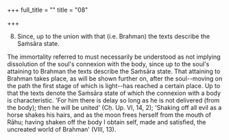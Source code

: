 +++
full_title = ""
title = "08"

+++


8. Since, up to the union with that (i.e. Brahman) the texts describe the Saṁsāra state.

The immortality referred to must necessarily be understood as not implying dissolution of the soul's connexion with the body, since up to the soul's attaining to Brahman the texts describe the Saṁsāra state. That attaining to Brahman takes place, as will be shown further on, after the soul--moving on the path the first stage of which is light--has reached a certain place. Up to that the texts denote the Saṁsāra state of which the connexion with a body is characteristic. 'For him there is delay so long as he is not delivered (from the body); then he will be united' (Cḥ. Up. VI, 14, 2); 'Shaking off all evil as a horse shakes his hairs, and as the moon frees herself from the mouth of Rāhu; having shaken off the body I obtain self, made and satisfied, the uncreated world of Brahman' (VIII, 13).

